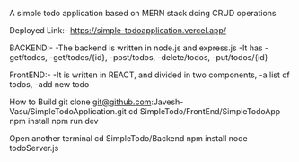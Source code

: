 A simple todo application based on MERN stack doing CRUD operations

Deployed Link:- https://simple-todoapplication.vercel.app/

BACKEND:-
-The backend is written in node.js and express.js
-It has 
   -get/todos, 
   -get/todos/{id},
   -post/todos, 
   -delete/todos, 
   -put/todos/{id}

FrontEND:-
-It is written in REACT, and divided in two components, 
    -a list of todos, 
    -add new todo

How to Build
git clone git@github.com:Javesh-Vasu/SimpleTodoApplication.git
cd SimpleTodo/FrontEnd/SimpleTodoApp
npm install
npm run dev

Open another terminal
cd SimpleTodo/Backend
npm install
node todoServer.js


